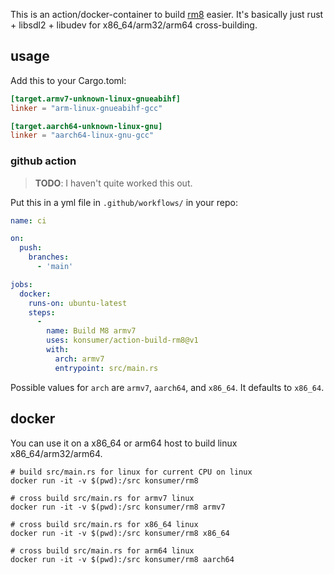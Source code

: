 This is an action/docker-container to build [rm8](https://github.com/konsumer/rm8) easier. It's basically just rust + libsdl2 + libudev for x86_64/arm32/arm64 cross-building.

## usage

Add this to your Cargo.toml:

```toml
[target.armv7-unknown-linux-gnueabihf]
linker = "arm-linux-gnueabihf-gcc"

[target.aarch64-unknown-linux-gnu]
linker = "aarch64-linux-gnu-gcc"
```

### github action

> **TODO**: I haven't quite worked this out.

Put this in a yml file in `.github/workflows/` in your repo:

```yml
name: ci

on:
  push:
    branches:
      - 'main'

jobs:
  docker:
    runs-on: ubuntu-latest
    steps:
      -
        name: Build M8 armv7
        uses: konsumer/action-build-rm8@v1
        with:
          arch: armv7
          entrypoint: src/main.rs

```

Possible values for `arch` are `armv7`, `aarch64`, and `x86_64`. It defaults to `x86_64`.

## docker

You can use it on a x86_64 or arm64 host to build linux x86_64/arm32/arm64.

```
# build src/main.rs for linux for current CPU on linux
docker run -it -v $(pwd):/src konsumer/rm8

# cross build src/main.rs for armv7 linux
docker run -it -v $(pwd):/src konsumer/rm8 armv7

# cross build src/main.rs for x86_64 linux
docker run -it -v $(pwd):/src konsumer/rm8 x86_64

# cross build src/main.rs for arm64 linux
docker run -it -v $(pwd):/src konsumer/rm8 aarch64
```